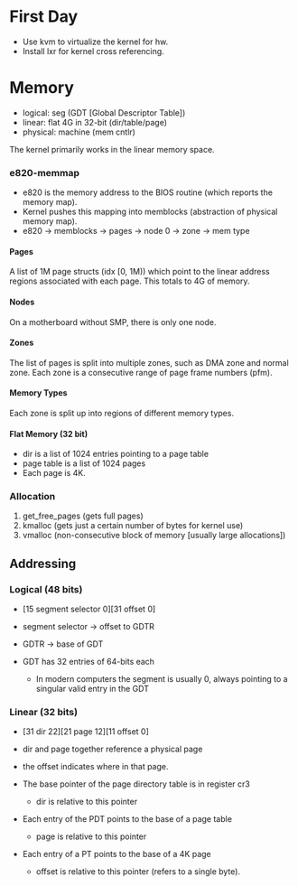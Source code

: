 # First Day

- Use kvm to virtualize the kernel for hw.
- Install lxr for kernel cross referencing.

# Memory

- logical: seg (GDT [Global Descriptor Table])
- linear: flat 4G in 32-bit (dir/table/page)
- physical: machine (mem cntlr)

The kernel primarily works in the linear memory space.

### e820-memmap

- e820 is the memory address to the BIOS routine (which reports the memory map).
- Kernel pushes this mapping into memblocks (abstraction of physical memory map).
- e820 -> memblocks -> pages -> node 0 -> zone -> mem type

#### Pages

A list of 1M page structs (idx [0, 1M)) which point to the linear address regions  associated with each page.
This totals to 4G of memory.

#### Nodes

On a motherboard without SMP, there is only one node.

#### Zones

The list of pages is split into multiple zones, such as DMA zone and normal zone.
Each zone is a consecutive range of page frame numbers (pfm).

#### Memory Types

Each zone is split up into regions of different memory types.

#### Flat Memory (32 bit)

- dir is a list of 1024 entries pointing to a page table
- page table is a list of 1024 pages
- Each page is 4K.

### Allocation

1. get\_free\_pages (gets full pages)
1. kmalloc (gets just a certain number of bytes for kernel use)
1. vmalloc (non-consecutive block of memory [usually large allocations])

## Addressing

### Logical (48 bits)
- \[15 segment selector 0]\[31 offset 0]

- segment selector -> offset to GDTR

- GDTR -> base of GDT

- GDT has 32 entries of 64-bits each
    - In modern computers the segment is usually 0, always pointing to a singular valid entry in the GDT

### Linear (32 bits)

- \[31 dir 22]\[21 page 12]\[11 offset 0]

- dir and page together reference a physical page
- the offset indicates where in that page.

- The base pointer of the page directory table is in register cr3
    - dir is relative to this pointer

- Each entry of the PDT points to the base of a page table
    - page is relative to this pointer

- Each entry of a PT points to the base of a 4K page
    - offset is relative to this pointer (refers to a single byte).


